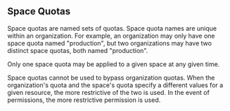 ## Space Quotas

Space quotas are named sets of quotas. Space quota names are unique within an organization. For example, an organization may only have one space quota named "production", but two organizations may have two distinct space quotas, both named "production".

Only one space quota may be applied to a given space at any given time.

Space quotas cannot be used to bypass organization quotas. When the organization's quota and the space's quota specify a different values for a given resource, the more restrictive of the two is used. In the event of permissions, the more restrictive permission is used.
